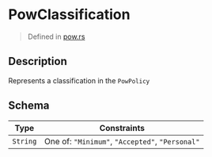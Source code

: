 # PowClassification
> Defined in [pow.rs](../../../interface/src/interface/pow.rs)

## Description
Represents a classification in the `PowPolicy`

## Schema

| Type | Constraints |
| --- | --- |
| `String` | One of: `"Minimum"`, `"Accepted"`, `"Personal"` |

